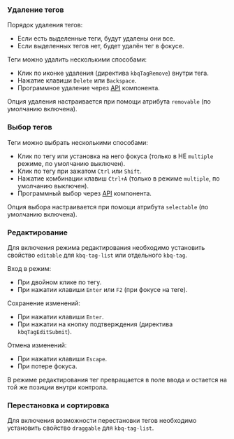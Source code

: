 <!-- example(tag-input) -->

### Удаление тегов

Порядок удаления тегов:

- Если есть выделенные теги, будут удалены они все.
- Если выделенных тегов нет, будет удалён тег в фокусе.

Теги можно удалить несколькими способами:

- Клик по иконке удаления (директива `kbqTagRemove`) внутри тега.
- Нажатие клавиши `Delete` или `Backspace`.
- Программное удаление через [API](/ru/components/tag/api) компонента.

Опция удаления настраивается при помощи атрибута `removable` (по умолчанию включена).

<!-- example(tag-input-removable) -->

### Выбор тегов

Теги можно выбрать несколькими способами:

- Клик по тегу или установка на него фокуса (только в НЕ `multiple` режиме, по умолчанию выключен).
- Клик по тегу при зажатом `Ctrl` или `Shift`.
- Нажатие комбинации клавиш `Ctrl+A` (только в режиме `multiple`, по умолчанию выключен).
- Программный выбор через [API](/ru/components/tag/api) компонента.

Опция выбора настраивается при помощи атрибута `selectable` (по умолчанию включена).

### Редактирование

Для включения режима редактирования необходимо установить свойство `editable` для `kbq-tag-list` или отдельного `kbq-tag`.

Вход в режим:

- При двойном клике по тегу.
- При нажатии клавиши `Enter` или `F2` (при фокусе на теге).

Сохранение изменений:

- При нажатии клавиши `Enter`.
- При нажатии на кнопку подтверждения (директива `kbqTagEditSubmit`).

Отмена изменений:

- При нажатии клавиши `Escape`.
- При потере фокуса.

В режиме редактирования тег превращается в поле ввода и остается на той же позиции внутри контрола.

<!-- example(tag-input-editable) -->

### Перестановка и сортировка

Для включения возможности перестановки тегов необходимо установить свойство `draggable` для `kbq-tag-list`.

<!-- example(tag-input-draggable) -->
